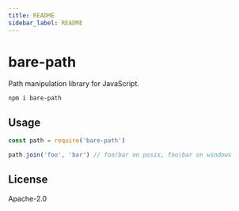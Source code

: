 ```yaml
---
title: README
sidebar_label: README
---
```

# bare-path

Path manipulation library for JavaScript.

```
npm i bare-path
```

## Usage

``` js
const path = require('bare-path')

path.join('foo', 'bar') // foo/bar on posix, foo\bar on windows
```

## License

Apache-2.0

